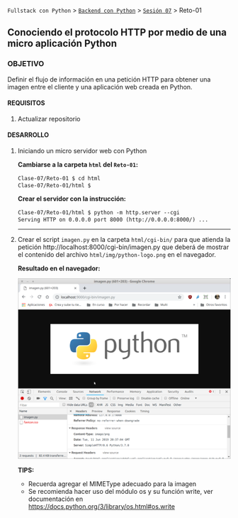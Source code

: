 `Fullstack con Python` > [`Backend con Python`](../../Readme.md) > [`Sesión 07`](../Readme.md) > Reto-01
## Conociendo el protocolo HTTP por medio de una micro aplicación Python

### OBJETIVO
Definir el flujo de información en una petición HTTP para obtener una imagen entre el cliente y una aplicación web creada en Python.

#### REQUISITOS
1. Actualizar repositorio

#### DESARROLLO
1. Iniciando un micro servidor web con Python

   __Cambiarse a la carpeta `html` del `Reto-01`:__
   ```console
   Clase-07/Reto-01 $ cd html
   Clase-07/Reto-01/html $
   ```

   __Crear el servidor con la instrucción:__
   ```console
   Clase-07/Reto-01/html $ python -m http.server --cgi
   Serving HTTP on 0.0.0.0 port 8000 (http://0.0.0.0:8000/) ...
   ```
   ***

1. Crear el script `imagen.py` en la carpeta `html/cgi-bin/` para que atienda la petición http://localhost:8000/cgi-bin/imagen.py que deberá de mostrar el contenido del archivo `html/img/python-logo.png` en el navegador.

   __Resultado en el navegador:__

   ![Resultado en el navegador](assets/resultado-navegador-01.png)

   __TIPS:__
   - Recuerda agregar el MIMEType adecuado para la imagen
   - Se recomienda hacer uso del módulo os y su función write, ver documentación en https://docs.python.org/3/library/os.html#os.write
